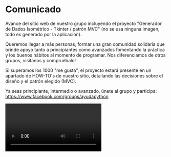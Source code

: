 # Comunicado

Avance del sitio web de nuestro grupo incluyendo el proyecto "Generador de Dados Isométrico - Tkinter / patrón MVC" (no se usa ninguna imagen, todo es generado por la aplicación).

Queremos llegar a más personas, formar una gran comunidad solidaria que brinde apoyo tanto a principiantes como avanzados fomentando la práctica y los buenos hábitos al momento de programar.
Nos diferenciamos de otros grupos, visítanos y compruébalo!

Si superamos los 1000 "me gusta", el proyecto estará presente en un apartado de HOW-TO's de nuestro sitio, detallando las decisiones sobre el diseño y el patrón elegido (MVC).

Ya seas principiante, intermedio o avanzado, únete al grupo y participa:
https://www.facebook.com/groups/ayudapython

![dice](./assets/2021-10-26%2013-46-29.mp4)
